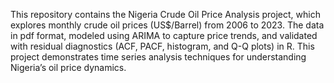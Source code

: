 This repository contains the Nigeria Crude Oil Price Analysis project, which explores monthly crude oil prices (US$/Barrel) from 2006 to 2023. The data in pdf format, modeled using ARIMA to capture price trends, and validated with residual diagnostics (ACF, PACF, histogram, and Q-Q plots) in R. This project demonstrates time series analysis techniques for understanding Nigeria’s oil price dynamics.
